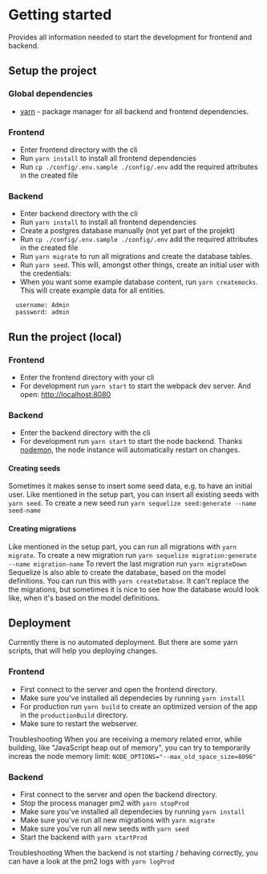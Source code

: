 # Getting started

Provides all information needed to start the development for frontend and backend.

## Setup the project

### Global dependencies

- [yarn](https://yarnpkg.com/lang/en/docs/install) - package manager for all backend and frontend dependencies.

### Frontend

- Enter frontend directory with the cli
- Run `yarn install` to install all frontend dependencies
- Run `cp ./config/.env.sample ./config/.env` add the required attributes in the created file

### Backend

- Enter backend directory with the cli
- Run `yarn install` to install all frontend dependencies
- Create a postgres database manually (not yet part of the projekt)
- Run `cp ./config/.env.sample ./config/.env` add the required attributes in the created file
- Run `yarn migrate` to run all migrations and create the database tables.
- Run `yarn seed`. This will, amongst other things, create an initial user with the credentials:
- When you want some example database content, run `yarn createmocks`.
  This will create example data for all entities.

```
  username: Admin
  password: admin
```

## Run the project (local)

### Frontend

- Enter the frontend directory with your cli
- For development run `yarn start` to start the webpack dev server. And open: [http://localhost:8080](http://localhost:8080)

### Backend

- Enter the backend directory with the cli
- For development run `yarn start` to start the node backend. Thanks [nodemon](https://nodemon.io/), the node instance will automatically restart on changes.

#### Creating seeds

Sometimes it makes sense to insert some seed data, e.g. to have an initial user.
Like mentioned in the setup part, you can insert all existing seeds with `yarn seed`.
To create a new seed run `yarn sequelize seed:generate --name seed-name`

#### Creating migrations

Like mentioned in the setup part, you can run all migrations with `yarn migrate`.
To create a new migration run `yarn sequelize migration:generate --name migration-name`
To revert the last migration run `yarn migrateDown`
Sequelize is also able to create the database, based on the model definitions. You can run this with `yarn createDatabse`. It can't replace the the migrations,
but sometimes it is nice to see how the database would look like, when it's based on the model definitions.

## Deployment

Currently there is no automated deployment. But there are some yarn scripts, that will help you deploying changes.

### Frontend

- First connect to the server and open the frontend directory.
- Make sure you've installed all dependecies by running `yarn install`
- For production run `yarn build` to create an optimized version of the app in the `productionBuild` directory.
- Make sure to restart the webserver.

Troubleshooting
When you are receiving a memory related error, while building, like "JavaScript heap out of memory", you can try to temporarily increas the node memory limit:
`NODE_OPTIONS="--max_old_space_size=8096"`

### Backend

- First connect to the server and open the backend directory.
- Stop the process manager pm2 with `yarn stopProd`
- Make sure you've installed all dependecies by running `yarn install`
- Make sure you've run all new migrations with `yarn migrate`
- Make sure you've run all new seeds with `yarn seed`
- Start the backend with `yarn startProd`

Troubleshooting
When the backend is not starting / behaving correctly, you can have a look at the pm2 logs with `yarn logProd`
